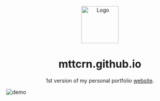 <div align="center">
  <img alt="Logo" src="faviconday.png" width="100"/>
</div>
<h1 align="center">
  mttcrn.github.io
</h1>
<p align="center">
  1st version of my personal portfolio <a href="https://mttcrn.github.io" target="_blank">website</a>.
</p>

![demo](demo.png)
